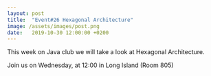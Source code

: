 ```yaml
---
layout: post
title:  "Event#26 Hexagonal Architecture"
image: /assets/images/post.png
date:   2019-10-30 12:00:00 +0200
---
```

This week on Java club we will take a look at Hexagonal Architecture.

Join us on Wednesday, at 12:00 in Long Island (Room 805)
